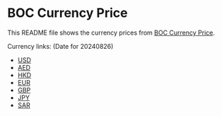 # BOC Currency Price

This README file shows the currency prices from [BOC Currency Price](https://www.boc.cn/sourcedb/whpj/).

Currency links: (Date for 20240826)

- [USD](https://bocurrencyprice.techina.science/BOC_CURRENCY_PRICE/USD/20240826.json)
- [AED](https://bocurrencyprice.techina.science/BOC_CURRENCY_PRICE/AED/20240826.json)
- [HKD](https://bocurrencyprice.techina.science/BOC_CURRENCY_PRICE/HKD/20240826.json)
- [EUR](https://bocurrencyprice.techina.science/BOC_CURRENCY_PRICE/EUR/20240826.json)
- [GBP](https://bocurrencyprice.techina.science/BOC_CURRENCY_PRICE/GBP/20240826.json)
- [JPY](https://bocurrencyprice.techina.science/BOC_CURRENCY_PRICE/JPY/20240826.json)
- [SAR](https://bocurrencyprice.techina.science/BOC_CURRENCY_PRICE/SAR/20240826.json)
